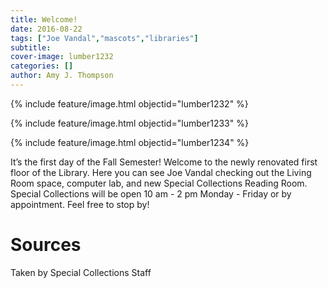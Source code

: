 ```yaml
---
title: Welcome!
date: 2016-08-22
tags: ["Joe Vandal","mascots","libraries"]
subtitle: 
cover-image: lumber1232
categories: []
author: Amy J. Thompson
---
```


{% include feature/image.html objectid="lumber1232" %}

{% include feature/image.html objectid="lumber1233" %}

{% include feature/image.html objectid="lumber1234" %}

It’s the first day of the Fall Semester! Welcome to the newly renovated first floor of the Library. Here you can see Joe Vandal checking out the Living Room space, computer lab, and new Special Collections Reading Room. Special Collections will be open 10 am - 2 pm Monday - Friday or by appointment. Feel free to stop by!

# Sources

Taken by Special Collections Staff